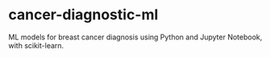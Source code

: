 # cancer-diagnostic-ml
ML models for breast cancer diagnosis using Python and Jupyter Notebook, with scikit-learn.
